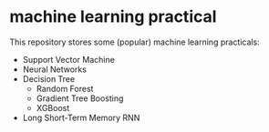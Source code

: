 # machine learning practical 

This repository stores some (popular) machine learning practicals:
* Support Vector Machine
* Neural Networks
* Decision Tree
  * Random Forest
  * Gradient Tree Boosting
  * XGBoost
* Long Short-Term Memory RNN

